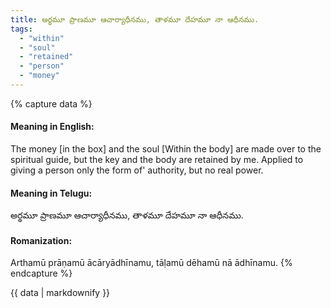 ```yaml
---
title: అర్థమూ ప్రాణమూ ఆచార్యాధీనము, తాళమూ దేహమూ నా ఆధీనము.
tags:
  - "within"
  - "soul"
  - "retained"
  - "person"
  - "money"
---
```


{% capture data %}
#### Meaning in English:
The money [in the box] and the soul [Within the body] are made over to the spiritual guide, but the key and the body are retained by me.
Applied to giving a person only the form of' authority, but no real power.

#### Meaning in Telugu:
అర్థమూ ప్రాణమూ ఆచార్యాధీనము, తాళమూ దేహమూ నా ఆధీనము.

#### Romanization:
Arthamū prāṇamū ācāryādhīnamu, tāḷamū dēhamū nā ādhīnamu.
{% endcapture %}

{{ data | markdownify }}


